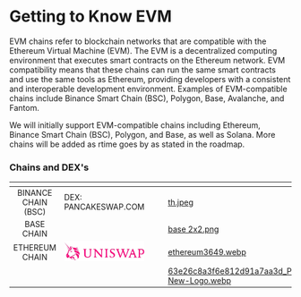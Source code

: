 # Getting to Know EVM

EVM chains refer to blockchain networks that are compatible with the Ethereum Virtual Machine (EVM). The EVM is a decentralized computing environment that executes smart contracts on the Ethereum network. EVM compatibility means that these chains can run the same smart contracts and use the same tools as Ethereum, providing developers with a consistent and interoperable development environment. Examples of EVM-compatible chains include Binance Smart Chain (BSC), Polygon, Base, Avalanche, and Fantom.

We will initially support EVM-compatible chains including Ethereum, Binance Smart Chain (BSC), Polygon, and Base, as well as Solana.  More chains will be added as rtime goes by as stated in the roadmap.

### Chains and DEX's



<table data-view="cards"><thead><tr><th align="center"></th><th></th><th></th><th></th><th data-hidden data-card-cover data-type="files"></th></tr></thead><tbody><tr><td align="center">BINANCE CHAIN (BSC)</td><td>DEX: PANCAKESWAP.COM</td><td></td><td></td><td><a href="../../.gitbook/assets/th.jpeg">th.jpeg</a></td></tr><tr><td align="center">BASE CHAIN</td><td></td><td></td><td></td><td><a href="../../.gitbook/assets/base 2x2.png">base 2x2.png</a></td></tr><tr><td align="center">ETHEREUM CHAIN</td><td><img src="../../.gitbook/assets/3A057ED2-3B34-4EEB-A4D1-4EDB097F30E6_4_5005_c (1).jpeg" alt="" data-size="original"></td><td>  </td><td></td><td><a href="../../.gitbook/assets/ethereum3649.webp">ethereum3649.webp</a></td></tr><tr><td align="center"></td><td></td><td></td><td></td><td><a href="../../.gitbook/assets/63e26c8a3f6e812d91a7aa3d_Polygon-New-Logo.webp">63e26c8a3f6e812d91a7aa3d_Polygon-New-Logo.webp</a></td></tr></tbody></table>

